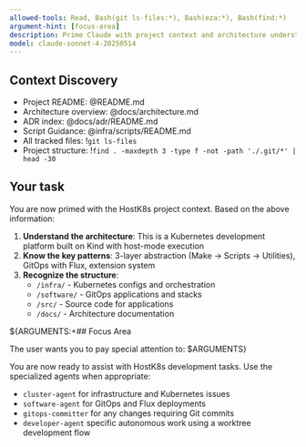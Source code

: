 ```yaml
---
allowed-tools: Read, Bash(git ls-files:*), Bash(eza:*), Bash(find:*)
argument-hint: [focus-area]
description: Prime Claude with project context and architecture understanding
model: claude-sonnet-4-20250514
---
```


## Context Discovery

- Project README: @README.md
- Architecture overview: @docs/architecture.md
- ADR index: @docs/adr/README.md
- Script Guidance: @infra/scripts/README.md
- All tracked files: !`git ls-files`
- Project structure: !`find . -maxdepth 3 -type f -not -path './.git/*' | head -30`

## Your task

You are now primed with the HostK8s project context. Based on the above information:

1. **Understand the architecture**: This is a Kubernetes development platform built on Kind with host-mode execution
2. **Know the key patterns**: 3-layer abstraction (Make → Scripts → Utilities), GitOps with Flux, extension system
3. **Recognize the structure**:
   - `/infra/` - Kubernetes configs and orchestration
   - `/software/` - GitOps applications and stacks
   - `/src/` - Source code for applications
   - `/docs/` - Architecture documentation

${ARGUMENTS:+## Focus Area

The user wants you to pay special attention to: $ARGUMENTS}

You are now ready to assist with HostK8s development tasks. Use the specialized agents when appropriate:
- `cluster-agent` for infrastructure and Kubernetes issues
- `software-agent` for GitOps and Flux deployments
- `gitops-committer` for any changes requiring Git commits
- `developer-agent` specific autonomous work using a worktree development flow
